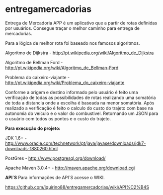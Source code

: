 entregamercadorias
==================
Entrega de Mercadoria APP é um aplicativo que a partir de rotas definidas por usuários.
Consegue traçar o melhor caminho para entrega de mercadorias.

Para a lógica de melhor rota foi baseado nos famosos algoritmos.

Algoritmo de Dijkstra - http://pt.wikipedia.org/wiki/Algoritmo_de_Dijkstra

Algoritmo de Bellman Ford - http://pt.wikipedia.org/wiki/Algoritmo_de_Bellman-Ford

Problema do caixeiro-viajante - http://pt.wikipedia.org/wiki/Problema_do_caixeiro-viajante

Conforme a origem e destino informado pelo usuário é feito uma verificação de todas as possíbilidades de rotas realizando uma somatória de toda a distancia onde a escolha é baseada na menor somatória.
Após realizado a verificação é feito o calculo do custo do trajeto com base na autonomia do veículo e o valor do combustivel.
Retornando um JSON para o usuário com todos os pontos e o custo do trajeto.

**Para execução do projeto:**

JDK 1.6+ - http://www.oracle.com/technetwork/pt/java/javase/downloads/jdk7-downloads-1880260.html

PostGres - http://www.postgresql.org/download/

Apache Maven 3.0.4+ - http://maven.apache.org/download.cgi

**API´S**
Para informações de API´S acesse o WIKI.

https://github.com/iquirino88/entregamercadorias/wiki/API%C2%B4S
